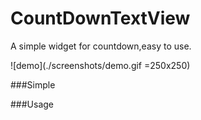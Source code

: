 # CountDownTextView
A simple widget for countdown,easy to use.


![demo](./screenshots/demo.gif =250x250)

###Simple



###Usage
